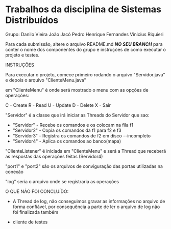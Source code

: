 # Trabalhos da disciplina de Sistemas Distribuídos

Grupo:  Danilo Vieira
        João Jacó
        Pedro Henrique Fernandes
        Vinicius Riquieri

Para cada submissão, altere o arquivo README.md ***NO SEU BRANCH*** para conter o nome dos componentes do grupo e instruções de como executar o projeto e testes.

INSTRUÇÕES

Para executar o projeto, comece primeiro rodando o arquivo "Servidor.java" e depois o
arquivo "ClienteMenu.java"

em "ClienteMenu" é onde será mostrado o menu com as opções de operações:

C - Create
R - Read
U - Update
D - Delete
X - Sair

"Servidor" é a classe que irá iniciar as Threads do Servidor que sao:

- "Servidor" - Recebe os comandos e os colocam na fila f1
- "Servidor2" - Copia os comandos da f1 para f2 e f3
- "Servidor3" - Registra os comandos de f2 em disco --incompleto
- "Servidor4" - Aplica os comandos ao banco(mapa)

"ClienteListener" é iniciada em "ClienteMenu" e será a Thread que receberá as respostas
das operações feitas (Servidor4)

"port1" e "port2" são os arquivos de conviguração das portas utilizadas na conexão

"log" seria o arquivo onde se registraria as operações

O QUE NÃO FOI CONCLUÍDO:

- A Thread de log, não conseguimos gravar as informações no arquivo de forma confiável,
  por consequência a parte de ler o arquivo de log não foi finalizada também

- cliente de testes